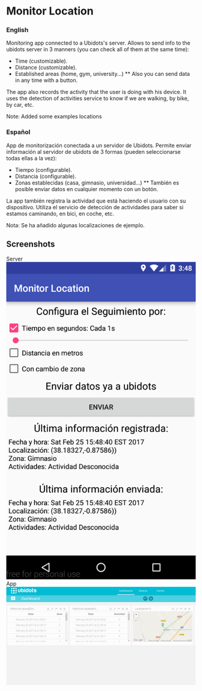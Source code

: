 # Monitor Location
### English

Monitoring app connected to a Ubidots's server. Allows to send info to the ubidots server in 3 manners (you can check all of them at the same time):
* Time (customizable).
* Distance (customizable).
* Established areas (home, gym, university...)
** Also you can send data in any time with a button.

The app also records the activity that the user is doing with his device. It uses the detection of activities service to know if we are walking, by bike, by car, etc.

Note: Added some examples locations

### Español

App de monitorización conectada a un servidor de Ubidots. Permite enviar información al servidor de ubidots de 3 formas (pueden seleccionarse todas ellas a la vez):
* Tiempo (configurable).
* Distancia (configurable).
* Zonas establecidas (casa, gimnasio, universidad...)
** También es posible enviar datos en cualquier momento con un botón.

La app también registra la actividad que está haciendo el usuario con su dispositivo. Utiliza el servicio de detección de actividades para saber si estamos caminando, en bici, en coche, etc.

Nota: Se ha añadido algunas localizaciones de ejemplo.

## Screenshots
Server
![Monitor Location Screenshot0](./screenshots/monitorLocation0.png?raw=true)
App
![Monitor Location Screenshot1](./screenshots/monitorLocation1.png?raw=true)